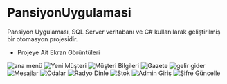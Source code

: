 # PansiyonUygulamasi
Pansiyon Uygulaması, SQL Server veritabanı ve C# kullanılarak geliştirilmiş bir otomasyon projesidir.

- Projeye Ait Ekran Görüntüleri

![ana menü](https://user-images.githubusercontent.com/77548014/119060204-67c67300-b9da-11eb-96fe-855f82938f7c.png)
![Yeni Müşteri ](https://user-images.githubusercontent.com/77548014/119062397-62b7f280-b9df-11eb-8284-2bfa0f17cef4.png)
![Müşteri Bilgileri](https://user-images.githubusercontent.com/77548014/119061618-6cd8f180-b9dd-11eb-8acd-53284f18da76.png)
![Gazete](https://user-images.githubusercontent.com/77548014/119061733-c04b3f80-b9dd-11eb-9d13-56e4a9f6744d.png)
![gelir gider](https://user-images.githubusercontent.com/77548014/119061735-c0e3d600-b9dd-11eb-9119-5e3a6db60496.png)
![Mesajlar](https://user-images.githubusercontent.com/77548014/119061736-c17c6c80-b9dd-11eb-95ed-00b40e328300.png)
![Odalar](https://user-images.githubusercontent.com/77548014/119062316-271d2880-b9df-11eb-8d04-1ca1814c6fbd.png)
![Radyo Dinle](https://user-images.githubusercontent.com/77548014/119061745-c3dec680-b9dd-11eb-9db3-546aa40bfc2b.png)
![Stok](https://user-images.githubusercontent.com/77548014/119061749-c50ff380-b9dd-11eb-8dd6-5492330f0987.png)
![Admin Giriş](https://user-images.githubusercontent.com/77548014/119061654-8417df00-b9dd-11eb-97e7-179f8833c285.png)
![Şifre Güncelle](https://user-images.githubusercontent.com/77548014/119061751-c50ff380-b9dd-11eb-9734-2a2e7f592cf7.png)




